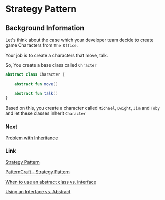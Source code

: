 # Strategy Pattern

## Background Information

Let's think about the case which your developer team decide to create game Characters from `The Office`.

Your job is to create a characters that move, talk.

So, You create a base class called `Chracter`

```kotlin
abstract class Character {
    
    abstract fun move()
    
    abstract fun talk()
}
```

Based on this, you create a character called `Michael`, `Dwight`, `Jim` and `Toby` and let these classes
inherit `Character`


### Next
[Problem with Inheritance](./problem_inheritance)





### Link
[Strategy Pattern](https://refactoring.guru/design-patterns/strategy)

[PatternCraft - Strategy Pattern](https://www.youtube.com/watch?v=MOEsKHqLiBM)

[When to use an abstract class vs. interface](https://www.infoworld.com/article/2928719/when-to-use-an-abstract-class-vs-interface-in-csharp.html)

[Using an Interface vs. Abstract](https://www.baeldung.com/java-interface-vs-abstract-class)